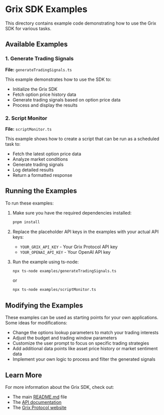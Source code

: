# Grix SDK Examples

This directory contains example code demonstrating how to use the Grix SDK for various tasks.

## Available Examples

### 1. Generate Trading Signals

**File:** `generateTradingSignals.ts`

This example demonstrates how to use the SDK to:

- Initialize the Grix SDK
- Fetch option price history data
- Generate trading signals based on option price data
- Process and display the results

### 2. Script Monitor

**File:** `scriptMonitor.ts`

This example shows how to create a script that can be run as a scheduled task to:

- Fetch the latest option price data
- Analyze market conditions
- Generate trading signals
- Log detailed results
- Return a formatted response

## Running the Examples

To run these examples:

1. Make sure you have the required dependencies installed:

   ```bash
   pnpm install
   ```

2. Replace the placeholder API keys in the examples with your actual API keys:

   - `YOUR_GRIX_API_KEY` - Your Grix Protocol API key
   - `YOUR_OPENAI_API_KEY` - Your OpenAI API key

3. Run the example using ts-node:

   ```bash
   npx ts-node examples/generateTradingSignals.ts
   ```

   or

   ```bash
   npx ts-node examples/scriptMonitor.ts
   ```

## Modifying the Examples

These examples can be used as starting points for your own applications. Some ideas for modifications:

- Change the options lookup parameters to match your trading interests
- Adjust the budget and trading window parameters
- Customize the user prompt to focus on specific trading strategies
- Add additional data points like asset price history or market sentiment data
- Implement your own logic to process and filter the generated signals

## Learn More

For more information about the Grix SDK, check out:

- The main [README.md](../README.md) file
- The [API documentation](https://docs.grixprotocol.com)
- The [Grix Protocol website](https://grixprotocol.com)

